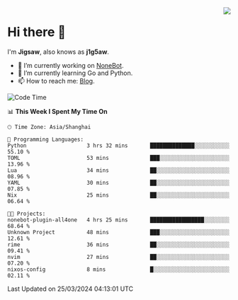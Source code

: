 <a href="#">
  <img align="right" src="https://github-readme-stats.vercel.app/api?username=j1g5awi&count_private=true&show_icons=true&title_color=80070B&text_color=B3B3B3&bg_color=212121&icon_color=80070B" />
</a>

# Hi there 👋

I'm **Jigsaw**, also knows as **j1g5aw**.

- 🔭 I’m currently working on [NoneBot](https://github.com/nonebot).
- 🌱 I’m currently learning Go and Python.
- 📫 How to reach me: [Blog](https://blog.maddestroyer.xyz/).

<!--START_SECTION:waka-->
![Code Time](http://img.shields.io/badge/Code%20Time-1%2C396%20hrs%2052%20mins-blue)

📊 **This Week I Spent My Time On** 

```text
🕑︎ Time Zone: Asia/Shanghai

💬 Programming Languages: 
Python                   3 hrs 32 mins       ██████████████░░░░░░░░░░░   55.10 % 
TOML                     53 mins             ███░░░░░░░░░░░░░░░░░░░░░░   13.96 % 
Lua                      34 mins             ██░░░░░░░░░░░░░░░░░░░░░░░   08.96 % 
YAML                     30 mins             ██░░░░░░░░░░░░░░░░░░░░░░░   07.85 % 
Nix                      25 mins             ██░░░░░░░░░░░░░░░░░░░░░░░   06.64 % 

🐱‍💻 Projects: 
nonebot-plugin-all4one   4 hrs 25 mins       █████████████████░░░░░░░░   68.64 % 
Unknown Project          48 mins             ███░░░░░░░░░░░░░░░░░░░░░░   12.61 % 
rime                     36 mins             ██░░░░░░░░░░░░░░░░░░░░░░░   09.41 % 
nvim                     27 mins             ██░░░░░░░░░░░░░░░░░░░░░░░   07.20 % 
nixos-config             8 mins              █░░░░░░░░░░░░░░░░░░░░░░░░   02.11 % 
```


 Last Updated on 25/03/2024 04:13:01 UTC
<!--END_SECTION:waka-->
